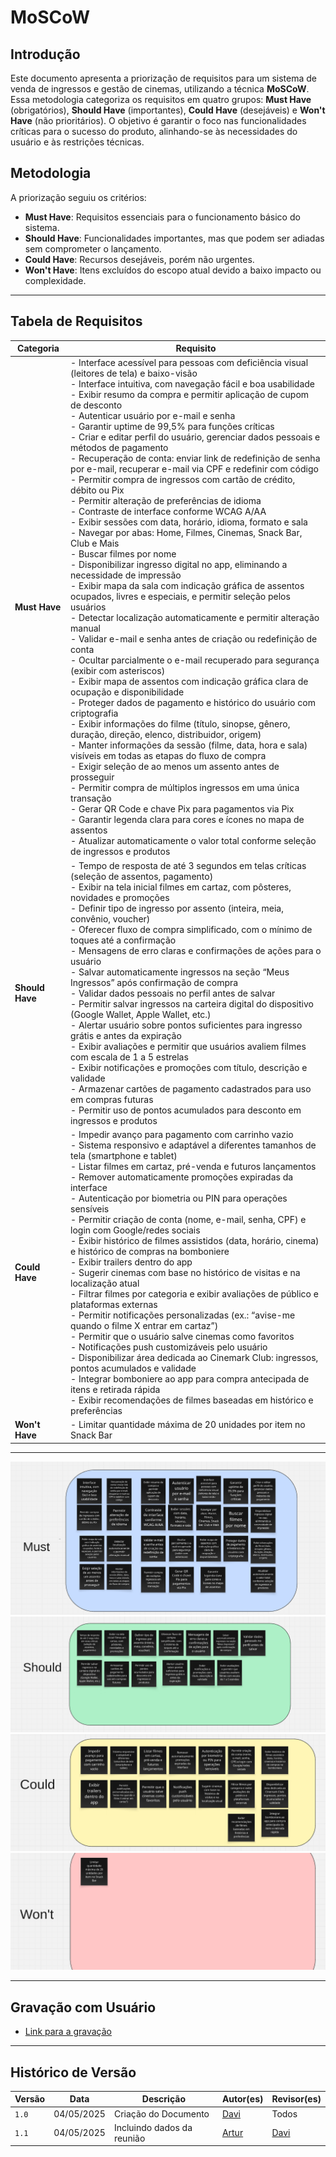 # MoSCoW

## Introdução
Este documento apresenta a priorização de requisitos para um sistema de venda de ingressos e gestão de cinemas, utilizando a técnica **MoSCoW**. Essa metodologia categoriza os requisitos em quatro grupos: **Must Have** (obrigatórios), **Should Have** (importantes), **Could Have** (desejáveis) e **Won't Have** (não prioritários). O objetivo é garantir o foco nas funcionalidades críticas para o sucesso do produto, alinhando-se às necessidades do usuário e às restrições técnicas.

## Metodologia
A priorização seguiu os critérios:
- **Must Have**: Requisitos essenciais para o funcionamento básico do sistema.
- **Should Have**: Funcionalidades importantes, mas que podem ser adiadas sem comprometer o lançamento.
- **Could Have**: Recursos desejáveis, porém não urgentes.
- **Won't Have**: Itens excluídos do escopo atual devido a baixo impacto ou complexidade.

---

## Tabela de Requisitos

| Categoria     | Requisito                                                                                                                                                     |
|---------------|---------------------------------------------------------------------------------------------------------------------------------------------------------------|
| **Must Have** | - Interface acessível para pessoas com deficiência visual (leitores de tela) e baixo-visão<br>- Interface intuitiva, com navegação fácil e boa usabilidade<br>- Exibir resumo da compra e permitir aplicação de cupom de desconto<br>- Autenticar usuário por e-mail e senha<br>- Garantir uptime de 99,5% para funções críticas<br>- Criar e editar perfil do usuário, gerenciar dados pessoais e métodos de pagamento<br>- Recuperação de conta: enviar link de redefinição de senha por e-mail, recuperar e-mail via CPF e redefinir com código<br>- Permitir compra de ingressos com cartão de crédito, débito ou Pix<br>- Permitir alteração de preferências de idioma<br>- Contraste de interface conforme WCAG A/AA<br>- Exibir sessões com data, horário, idioma, formato e sala<br>- Navegar por abas: Home, Filmes, Cinemas, Snack Bar, Club e Mais<br>- Buscar filmes por nome<br>- Disponibilizar ingresso digital no app, eliminando a necessidade de impressão<br>- Exibir mapa da sala com indicação gráfica de assentos ocupados, livres e especiais, e permitir seleção pelos usuários<br> - Detectar localização automaticamente e permitir alteração manual<br>- Validar e-mail e senha antes de criação ou redefinição de conta<br>- Ocultar parcialmente o e-mail recuperado para segurança (exibir com asteriscos)<br>- Exibir mapa de assentos com indicação gráfica clara de ocupação e disponibilidade<br>- Proteger dados de pagamento e histórico do usuário com criptografia<br>- Exibir informações do filme (título, sinopse, gênero, duração, direção, elenco, distribuidor, origem)<br>- Manter informações da sessão (filme, data, hora e sala) visíveis em todas as etapas do fluxo de compra<br>- Exigir seleção de ao menos um assento antes de prosseguir<br>- Permitir compra de múltiplos ingressos em uma única transação<br>- Gerar QR Code e chave Pix para pagamentos via Pix<br>- Garantir legenda clara para cores e ícones no mapa de assentos<br>- Atualizar automaticamente o valor total conforme seleção de ingressos e produtos<br>|
| **Should Have** | - Tempo de resposta de até 3 segundos em telas críticas (seleção de assentos, pagamento)<br>- Exibir na tela inicial filmes em cartaz, com pôsteres, novidades e promoções<br>- Definir tipo de ingresso por assento (inteira, meia, convênio, voucher)<br>- Oferecer fluxo de compra simplificado, com o mínimo de toques até a confirmação<br>- Mensagens de erro claras e confirmações de ações para o usuário<br>- Salvar automaticamente ingressos na seção “Meus Ingressos” após confirmação de compra<br>- Validar dados pessoais no perfil antes de salvar<br>- Permitir salvar ingressos na carteira digital do dispositivo (Google Wallet, Apple Wallet, etc.)<br>- Alertar usuário sobre pontos suficientes para ingresso grátis e antes da expiração<br>- Exibir avaliações e permitir que usuários avaliem filmes com escala de 1 a 5 estrelas<br>- Exibir notificações e promoções com título, descrição e validade<br>- Armazenar cartões de pagamento cadastrados para uso em compras futuras<br>- Permitir uso de pontos acumulados para desconto em ingressos e produtos<br>|
| **Could Have** | - Impedir avanço para pagamento com carrinho vazio<br>- Sistema responsivo e adaptável a diferentes tamanhos de tela (smartphone e tablet)<br>- Listar filmes em cartaz, pré-venda e futuros lançamentos<br>- Remover automaticamente promoções expiradas da interface<br>- Autenticação por biometria ou PIN para operações sensíveis<br>- Permitir criação de conta (nome, e-mail, senha, CPF) e login com Google/redes sociais<br>- Exibir histórico de filmes assistidos (data, horário, cinema) e histórico de compras na bomboniere<br>- Exibir trailers dentro do app<br>- Sugerir cinemas com base no histórico de visitas e na localização atual<br>- Filtrar filmes por categoria e exibir avaliações de público e plataformas externas<br>- Permitir notificações personalizadas (ex.: “avise-me quando o filme X entrar em cartaz”)<br>- Permitir que o usuário salve cinemas como favoritos<br>- Notificações push customizáveis pelo usuário<br>- Disponibilizar área dedicada ao Cinemark Club: ingressos, pontos acumulados e validade<br>- Integrar bomboniere ao app para compra antecipada de itens e retirada rápida<br>- Exibir recomendações de filmes baseadas em histórico e preferências<br>|
| **Won't Have** | - Limitar quantidade máxima de 20 unidades por item no Snack Bar<br>|

---

![](../assets/moscow/must.png)  
![](../assets/moscow/should.png)
![](../assets/moscow/could.png)  
![](../assets/moscow/wont.png)  

---

## Gravação com Usuário
- [Link para a gravação](https://unbbr-my.sharepoint.com/personal/221008051_aluno_unb_br/_layouts/15/stream.aspx?id=%2Fpersonal%2F221008051%5Faluno%5Funb%5Fbr%2FDocuments%2FGrava%C3%A7%C3%B5es%2FPrioriza%C3%A7%C3%A3o%20100%24%2D20250504%5F211328%2DGrava%C3%A7%C3%A3o%20de%20Reuni%C3%A3o%2Emp4&referrer=StreamWebApp%2EWeb&referrerScenario=AddressBarCopied%2Eview%2Ef7a7d1a9%2De66b%2D4dc1%2D8dd3%2Dda0b0cffd821)  

---


## Histórico de Versão

| Versão | Data       | Descrição                          | Autor(es)     | Revisor(es) |
|--------|------------|------------------------------------|---------------|-------------|
| `1.0`  | 04/05/2025 | Criação do Documento | [Davi](https://github.com/Davicamilo23) | Todos |
| `1.1`  | 04/05/2025 | Incluindo dados da reunião | [Artur](https://github.com/ArturDCR) | [Davi](https://github.com/Davicamilo23) |